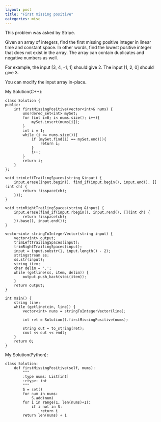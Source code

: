 ```yaml
---
layout: post
title: "First missing positive"
categories: misc
---
```


This problem was asked by Stripe.

Given an array of integers, find the first missing positive integer in linear time and constant space. In other words, find the lowest positive integer that does not exist in the array. The array can contain duplicates and negative numbers as well.

For example, the input [3, 4, -1, 1] should give 2. The input [1, 2, 0] should give 3.

You can modify the input array in-place.


My Solution(C++):
```
class Solution {
public:
    int firstMissingPositive(vector<int>& nums) {
        unordered_set<int> mySet;
        for (int i=0; i< nums.size(); i++){
            mySet.insert(nums[i]);
        }
        int i = 1;
        while (i <= nums.size()){
            if (mySet.find(i) == mySet.end()){
                return i;
            }
            i++;
        }
        return i;
    }
};

void trimLeftTrailingSpaces(string &input) {
    input.erase(input.begin(), find_if(input.begin(), input.end(), [](int ch) {
        return !isspace(ch);
    }));
}

void trimRightTrailingSpaces(string &input) {
    input.erase(find_if(input.rbegin(), input.rend(), [](int ch) {
        return !isspace(ch);
    }).base(), input.end());
}

vector<int> stringToIntegerVector(string input) {
    vector<int> output;
    trimLeftTrailingSpaces(input);
    trimRightTrailingSpaces(input);
    input = input.substr(1, input.length() - 2);
    stringstream ss;
    ss.str(input);
    string item;
    char delim = ',';
    while (getline(ss, item, delim)) {
        output.push_back(stoi(item));
    }
    return output;
}

int main() {
    string line;
    while (getline(cin, line)) {
        vector<int> nums = stringToIntegerVector(line);

        int ret = Solution().firstMissingPositive(nums);

        string out = to_string(ret);
        cout << out << endl;
    }
    return 0;
}
```


My Solution(Python):
```
class Solution:
    def firstMissingPositive(self, nums):
        """
        :type nums: List[int]
        :rtype: int
        """
        S = set()
        for num in nums:
            S.add(num)
        for i in range(1, len(nums)+1):
            if i not in S:
                return i
        return len(nums) + 1
```
